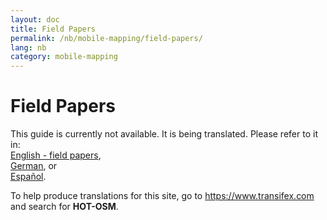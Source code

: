 ```yaml
---
layout: doc
title: Field Papers
permalink: /nb/mobile-mapping/field-papers/
lang: nb
category: mobile-mapping
---
```


Field Papers
============

This guide is currently not available. It is being translated. Please refer to it in:  
[English - field papers](/en/mobile-mapping/field-papers/),  
[German](/de/mobile-mapping/field-papers/), or  
[Español](/es/mobile-mapping/field-papers/).  

To help produce translations for this site, go to <https://www.transifex.com> and search for **HOT-OSM**.  
